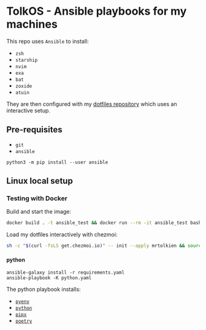 # TolkOS - Ansible playbooks for my machines

This repo uses `Ansible` to install:

- `zsh`
- `starship`
- `nvim`
- `exa`
- `bat`
- `zoxide`
- `atuin`

They are then configured with my [dotfiles repository](https://github.com/mrtolkien/dotfiles) which uses an interactive setup.

## Pre-requisites

- `git`
- `ansible`

```shell
python3 -m pip install --user ansible
```

## Linux local setup

### Testing with Docker

Build and start the image:

```sh
docker build . -t ansible_test && docker run --rm -it ansible_test bash
```

Load my dotfiles interactively with chezmoi:

```sh
sh -c "$(curl -fsLS get.chezmoi.io)" -- init --apply mrtolkien && source ~/.zshrc
```

#### python

```shell
ansible-galaxy install -r requirements.yaml
ansible-playbook -K python.yaml
```

The python playbook installs:

- [`pyenv`](https://github.com/pyenv/pyenv)
- [`python`](https://en.wikipedia.org/wiki/Python_(programming_language))
- [`pipx`](https://github.com/pypa/pipx)
- [`poetry`](https://python-poetry.org/)
